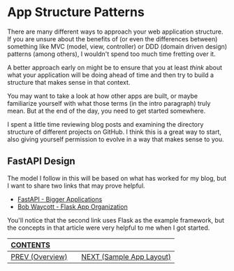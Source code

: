 # App Structure Patterns

There are many different ways to approach your web application structure. If you are unsure about the benefits of (or even the differences between) something like MVC (model, view, controller) or DDD (domain driven design) patterns (among others), I wouldn't spend too much time fretting over it.

A better approach early on might be to ensure that you at least _think_ about what your application will be doing ahead of time and then try to build a structure that makes sense in that context.

You may want to take a look at how other apps are built, or maybe familiarize yourself with what those terms (in the intro paragraph) truly mean. But at the end of the day, you need to get started somewhere.

I spent a little time reviewing blog posts and examining the directory structure of different projects on GitHub. I think this is a great way to start, also giving yourself permission to evolve in a way that makes sense to you.

## FastAPI Design

The model I follow in this  will be based on what has worked for my blog, but I want to share two links that may prove helpful.

-   [FastAPI - Bigger Applications](https://fastapi.tiangolo.com/tutorial/bigger-applications/)
-   [Bob Waycott - Flask App Organization](https://bobwaycott.com/blog/how-i-use-flask/flask-app-organization/)

You'll notice that the second link uses Flask as the example framework, but the concepts in that article were very helpful to me when I got started.

| [CONTENTS](../00_Introduction/01_Table_of_Contents.md)  | | |
|:---|:---:|---:|
|  [PREV (Overview)](../00_Introduction/00_Overview.md) || [NEXT (Sample App Layout)](1.2_Sample_Layout_Tree.md)   |
